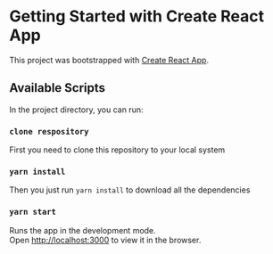 # Getting Started with Create React App

This project was bootstrapped with [Create React App](https://github.com/facebook/create-react-app).

## Available Scripts

In the project directory, you can run:

### `clone respository`

First you need to clone this repository to your local system

### `yarn install`

Then you just run `yarn install` to download all the dependencies

### `yarn start`

Runs the app in the development mode.\
Open [http://localhost:3000](http://localhost:3000) to view it in the browser.
